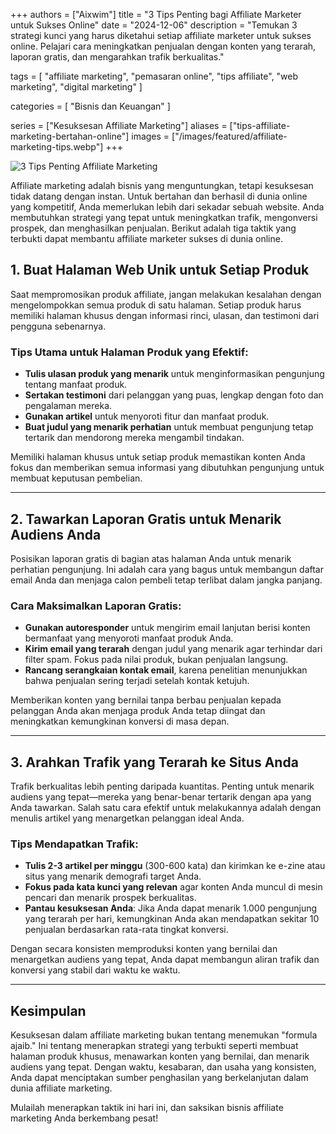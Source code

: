 +++
authors = ["Aixwim"]
title = "3 Tips Penting bagi Affiliate Marketer untuk Sukses Online"
date = "2024-12-06"
description = "Temukan 3 strategi kunci yang harus diketahui setiap affiliate marketer untuk sukses online. Pelajari cara meningkatkan penjualan dengan konten yang terarah, laporan gratis, dan mengarahkan trafik berkualitas."

tags = [
  "affiliate marketing",
  "pemasaran online",
  "tips affiliate",
  "web marketing",
  "digital marketing"
]

categories = [
  "Bisnis dan Keuangan"
]

series = ["Kesuksesan Affiliate Marketing"]
aliases = ["tips-affiliate-marketing-bertahan-online"]
images = ["/images/featured/affiliate-marketing-tips.webp"]
+++

![3 Tips Penting Affiliate Marketing]( /images/featured/affiliate-marketing-tips.webp)

Affiliate marketing adalah bisnis yang menguntungkan, tetapi kesuksesan tidak datang dengan instan. Untuk bertahan dan berhasil di dunia online yang kompetitif, Anda memerlukan lebih dari sekadar sebuah website. Anda membutuhkan strategi yang tepat untuk meningkatkan trafik, mengonversi prospek, dan menghasilkan penjualan. Berikut adalah tiga taktik yang terbukti dapat membantu affiliate marketer sukses di dunia online.

<!--more-->

## 1. Buat Halaman Web Unik untuk Setiap Produk

Saat mempromosikan produk affiliate, jangan melakukan kesalahan dengan mengelompokkan semua produk di satu halaman. Setiap produk harus memiliki halaman khusus dengan informasi rinci, ulasan, dan testimoni dari pengguna sebenarnya.

### Tips Utama untuk Halaman Produk yang Efektif:
- **Tulis ulasan produk yang menarik** untuk menginformasikan pengunjung tentang manfaat produk.
- **Sertakan testimoni** dari pelanggan yang puas, lengkap dengan foto dan pengalaman mereka.
- **Gunakan artikel** untuk menyoroti fitur dan manfaat produk.
- **Buat judul yang menarik perhatian** untuk membuat pengunjung tetap tertarik dan mendorong mereka mengambil tindakan.

Memiliki halaman khusus untuk setiap produk memastikan konten Anda fokus dan memberikan semua informasi yang dibutuhkan pengunjung untuk membuat keputusan pembelian.

---

## 2. Tawarkan Laporan Gratis untuk Menarik Audiens Anda

Posisikan laporan gratis di bagian atas halaman Anda untuk menarik perhatian pengunjung. Ini adalah cara yang bagus untuk membangun daftar email Anda dan menjaga calon pembeli tetap terlibat dalam jangka panjang.

### Cara Maksimalkan Laporan Gratis:
- **Gunakan autoresponder** untuk mengirim email lanjutan berisi konten bermanfaat yang menyoroti manfaat produk Anda.
- **Kirim email yang terarah** dengan judul yang menarik agar terhindar dari filter spam. Fokus pada nilai produk, bukan penjualan langsung.
- **Rancang serangkaian kontak email**, karena penelitian menunjukkan bahwa penjualan sering terjadi setelah kontak ketujuh.

Memberikan konten yang bernilai tanpa berbau penjualan kepada pelanggan Anda akan menjaga produk Anda tetap diingat dan meningkatkan kemungkinan konversi di masa depan.

---

## 3. Arahkan Trafik yang Terarah ke Situs Anda

Trafik berkualitas lebih penting daripada kuantitas. Penting untuk menarik audiens yang tepat—mereka yang benar-benar tertarik dengan apa yang Anda tawarkan. Salah satu cara efektif untuk melakukannya adalah dengan menulis artikel yang menargetkan pelanggan ideal Anda.

### Tips Mendapatkan Trafik:
- **Tulis 2-3 artikel per minggu** (300-600 kata) dan kirimkan ke e-zine atau situs yang menarik demografi target Anda.
- **Fokus pada kata kunci yang relevan** agar konten Anda muncul di mesin pencari dan menarik prospek berkualitas.
- **Pantau kesuksesan Anda**: Jika Anda dapat menarik 1.000 pengunjung yang terarah per hari, kemungkinan Anda akan mendapatkan sekitar 10 penjualan berdasarkan rata-rata tingkat konversi.

Dengan secara konsisten memproduksi konten yang bernilai dan menargetkan audiens yang tepat, Anda dapat membangun aliran trafik dan konversi yang stabil dari waktu ke waktu.

---

## Kesimpulan

Kesuksesan dalam affiliate marketing bukan tentang menemukan "formula ajaib." Ini tentang menerapkan strategi yang terbukti seperti membuat halaman produk khusus, menawarkan konten yang bernilai, dan menarik audiens yang tepat. Dengan waktu, kesabaran, dan usaha yang konsisten, Anda dapat menciptakan sumber penghasilan yang berkelanjutan dalam dunia affiliate marketing.

Mulailah menerapkan taktik ini hari ini, dan saksikan bisnis affiliate marketing Anda berkembang pesat!
